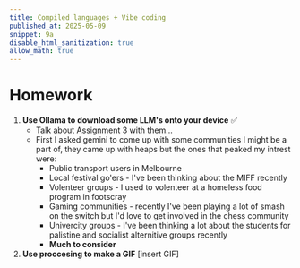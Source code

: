 ```yaml
---
title: Compiled languages + Vibe coding
published_at: 2025-05-09
snippet: 9a 
disable_html_sanitization: true
allow_math: true
---
```


# Homework
1. **Use Ollama to download some LLM's onto your device** ✅
    - Talk about Assignment 3 with them...
    - First I asked gemini to come up with some communities I might be a part of, they came up with heaps but the ones that peaked my intrest were: 
        - Public transport users in Melbourne 
        - Local festival go'ers - I've been thinking about the MIFF recently
        - Volenteer groups - I used to volenteer at a homeless food program in footscray
        - Gaming communities - recently I've been playing a lot of smash on the switch but I'd love to get involved in the chess community
        - Univercity groups - I've been thinking a lot about the students for palistine and socialist alternitive groups recently
        - **Much to consider**
2. **Use proccesing to make a GIF**
[insert GIF]
